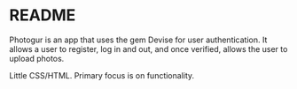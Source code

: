# README

Photogur is an app that uses the gem Devise for user authentication. It allows a user to register, log in and out, and once verified, allows the user to upload photos. 

Little CSS/HTML. Primary focus is on functionality.
